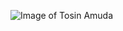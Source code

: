 ![Image of Tosin Amuda](https://sessionize.com/image?f=bec0a50d93ec1350dc8d802f4f2679f4,200,200,1,0,2e-90cd-4045-87a8-fa0fe032ddd2.2f1d3481-dc49-40eb-b710-19d624d6441b.jpg)
